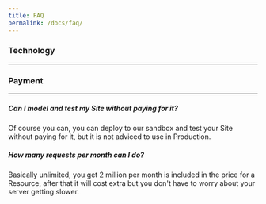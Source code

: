 ```yaml
---
title: FAQ
permalink: /docs/faq/
---
```



### Technology
------

### Payment
------

##### Can I model and test my Site without paying for it?
Of course you can, you can deploy to our sandbox and test your Site without paying for it, but it is not adviced to use in Production.

##### How many requests per month can I do?
Basically unlimited, you get 2 million per month is included in the price for a Resource, after that it will cost extra but you don't have to worry about your server getting slower.